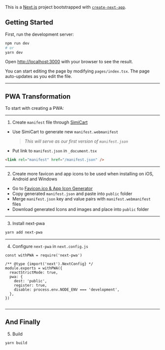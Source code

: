 This is a [Next.js](https://nextjs.org/) project bootstrapped with [`create-next-app`](https://github.com/vercel/next.js/tree/canary/packages/create-next-app).

## Getting Started

First, run the development server:

```bash
npm run dev
# or
yarn dev
```

Open [http://localhost:3000](http://localhost:3000) with your browser to see the result.

You can start editing the page by modifying `pages/index.tsx`. The page auto-updates as you edit the file.

---

## PWA Transformation

To start with creating a PWA:

---

1. Create `manifest` file through [SimiCart](https://www.simicart.com/manifest-generator.html/)

- Use SimiCart to generate new `manifest.webmanifest`
  > _This will serve as our first version of `manifest.json`_
- Put link to `manifest.json` in `_document.tsx`

```html
<link rel="manifest" href="/manifest.json" />
```

---

2. Create more favicon and app icons to be used when installing on iOS, Android and Windows

- Go to [Favicon.ico & App Icon Generator](https://www.favicon-generator.org/)
- Copy generated `manifest.json` and paste into `public` folder
- Merge `manifest.json` key and value pairs with `manifest.webmanifest` files
- Download generated Icons and images and place into `public` folder

---

3. Install next-pwa

```bash
yarn add next-pwa
```

---

4. Configure `next-pwa` in `next.config.js`

```
const withPWA = require('next-pwa')

/** @type {import('next').NextConfig} */
module.exports = withPWA({
  reactStrictMode: true,
  pwa: {
    dest: 'public',
    register: true,
    disable: process.env.NODE_ENV === 'development',
  },
})


```

---

## And Finally

5. Build

```
yarn build
```

